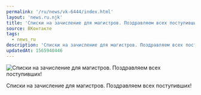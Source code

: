 ```yaml
---
permalink: '/ru/news/vk-6444/index.html'
layout: 'news.ru.njk'
title: 'Списки на зачисление для магистров. Поздравляем всех поступивших!'
source: ВКонтакте
tags:
  - news_ru
description: 'Списки на зачисление для магистров. Поздравляем всех поступивших!'
updatedAt: 1565940446
---
```

![Списки на зачисление для магистров. Поздравляем всех поступивших!](https://sun9-2.userapi.com/impf/c855120/v855120089/c5ffe/SSO-tvhxj0Y.jpg?size=1280x853&quality=96&sign=3e88274ae47ad0d7785317e972284bab&c_uniq_tag=m2pLhpr25o5QNWD92VwdIS10630xBfX9YjPJTZD4Jg4&type=album)

Списки на зачисление для магистров. Поздравляем всех поступивших!
